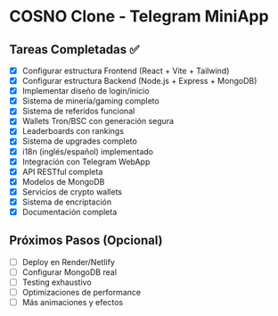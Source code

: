 # COSNO Clone - Telegram MiniApp

## Tareas Completadas ✅
- [x] Configurar estructura Frontend (React + Vite + Tailwind)
- [x] Configurar estructura Backend (Node.js + Express + MongoDB)
- [x] Implementar diseño de login/inicio
- [x] Sistema de minería/gaming completo
- [x] Sistema de referidos funcional
- [x] Wallets Tron/BSC con generación segura
- [x] Leaderboards con rankings
- [x] Sistema de upgrades completo
- [x] i18n (inglés/español) implementado
- [x] Integración con Telegram WebApp
- [x] API RESTful completa
- [x] Modelos de MongoDB
- [x] Servicios de crypto wallets
- [x] Sistema de encriptación
- [x] Documentación completa

## Próximos Pasos (Opcional)
- [ ] Deploy en Render/Netlify
- [ ] Configurar MongoDB real
- [ ] Testing exhaustivo
- [ ] Optimizaciones de performance
- [ ] Más animaciones y efectos